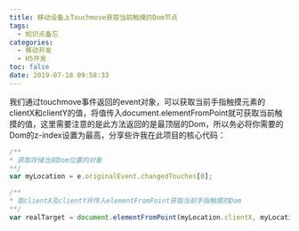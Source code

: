 ```yaml
---
title: 移动设备上Touchmove获取当前触摸的Dom节点
tags:
  - 知识点备忘
categories:
  - 移动开发
  - H5开发
toc: false
date: 2019-07-18 09:58:33
---
```


我们通过touchmove事件返回的event对象，可以获取当前手指触摸元素的clientX和clientY的值，将值传入document.elementFromPoint就可获取当前触摸的值，这里需要注意的是此方法返回的是最顶层的Dom，所以务必将你需要的Dom的z-index设置为最高，分享些许我在此项目的核心代码：

```javascript
/**
* 获取存储当前Dom位置的对象
**/
var myLocation = e.originalEvent.changedTouches[0];

/**
* 取clientX及clientY并传入elementFromPoint获取当前手指触摸的Dom
**/
var realTarget = document.elementFromPoint(myLocation.clientX, myLocation.clientY);
```
